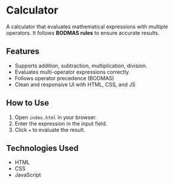# Calculator
A calculator that evaluates  mathematical expressions with multiple operators. It follows **BODMAS rules** to ensure accurate results.

## Features
- Supports addition, subtraction, multiplication, division.
- Evaluates multi-operator expressions correctly
- Follows operator precedence (BODMAS)
- Clean and responsive UI with HTML, CSS, and JS

## How to Use
1. Open `index.html` in your browser.
2. Enter the expression in the input field.
3. Click `=` to evaluate the result.

## Technologies Used
- HTML
- CSS
- JavaScript


